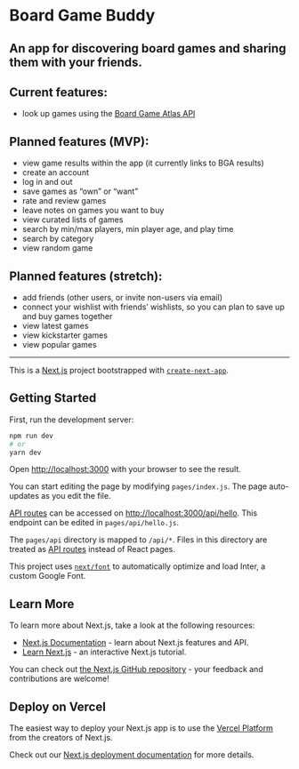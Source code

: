 # Board Game Buddy
## An app for discovering board games and sharing them with your friends.

## Current features:
- look up games using the [Board Game Atlas API](https://www.boardgameatlas.com/api/docs)

## Planned features (MVP):
- view game results within the app (it currently links to BGA results)
- create an account
- log in and out
- save games as “own” or “want”
- rate and review games
- leave notes on games you want to buy
- view curated lists of games
- search by min/max players, min player age, and play time
- search by category
- view random game

## Planned features (stretch):
- add friends (other users, or invite non-users via email)
- connect your wishlist with friends’ wishlists, so you can plan to save up and buy games together
- view latest games
- view kickstarter games
- view popular games

___

This is a [Next.js](https://nextjs.org/) project bootstrapped with [`create-next-app`](https://github.com/vercel/next.js/tree/canary/packages/create-next-app).

## Getting Started

First, run the development server:

```bash
npm run dev
# or
yarn dev
```

Open [http://localhost:3000](http://localhost:3000) with your browser to see the result.

You can start editing the page by modifying `pages/index.js`. The page auto-updates as you edit the file.

[API routes](https://nextjs.org/docs/api-routes/introduction) can be accessed on [http://localhost:3000/api/hello](http://localhost:3000/api/hello). This endpoint can be edited in `pages/api/hello.js`.

The `pages/api` directory is mapped to `/api/*`. Files in this directory are treated as [API routes](https://nextjs.org/docs/api-routes/introduction) instead of React pages.

This project uses [`next/font`](https://nextjs.org/docs/basic-features/font-optimization) to automatically optimize and load Inter, a custom Google Font.

## Learn More

To learn more about Next.js, take a look at the following resources:

- [Next.js Documentation](https://nextjs.org/docs) - learn about Next.js features and API.
- [Learn Next.js](https://nextjs.org/learn) - an interactive Next.js tutorial.

You can check out [the Next.js GitHub repository](https://github.com/vercel/next.js/) - your feedback and contributions are welcome!

## Deploy on Vercel

The easiest way to deploy your Next.js app is to use the [Vercel Platform](https://vercel.com/new?utm_medium=default-template&filter=next.js&utm_source=create-next-app&utm_campaign=create-next-app-readme) from the creators of Next.js.

Check out our [Next.js deployment documentation](https://nextjs.org/docs/deployment) for more details.
